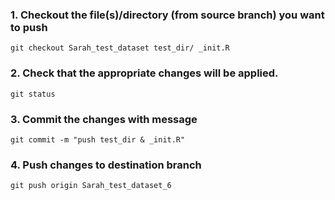 ### 1. Checkout the file(s)/directory (from source branch) you want to push
```
git checkout Sarah_test_dataset test_dir/ _init.R
```

### 2. Check that the appropriate changes will be applied.
```
git status
```

### 3. Commit the changes with message
```
git commit -m "push test_dir & _init.R"
```

### 4. Push changes to destination branch
```
git push origin Sarah_test_dataset_6
```
